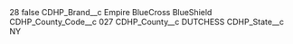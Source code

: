 <?xml version="1.0" encoding="UTF-8"?>
<CustomMetadata xmlns="http://soap.sforce.com/2006/04/metadata" xmlns:xsi="http://www.w3.org/2001/XMLSchema-instance" xmlns:xsd="http://www.w3.org/2001/XMLSchema">
    <label>28</label>
    <protected>false</protected>
    <values>
        <field>CDHP_Brand__c</field>
        <value xsi:type="xsd:string">Empire BlueCross BlueShield</value>
    </values>
    <values>
        <field>CDHP_County_Code__c</field>
        <value xsi:type="xsd:string">027</value>
    </values>
    <values>
        <field>CDHP_County__c</field>
        <value xsi:type="xsd:string">DUTCHESS</value>
    </values>
    <values>
        <field>CDHP_State__c</field>
        <value xsi:type="xsd:string">NY</value>
    </values>
</CustomMetadata>
